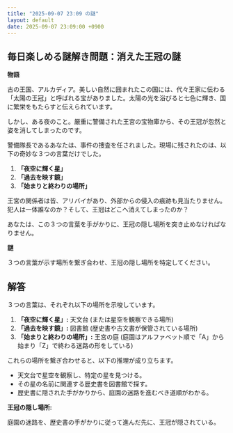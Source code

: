 ```yaml
---
title: "2025-09-07 23:09 の謎"
layout: default
date: 2025-09-07 23:09:00 +0900
---
```

## 毎日楽しめる謎解き問題：消えた王冠の謎

**物語**

古の王国、アルカディア。美しい自然に囲まれたこの国には、代々王家に伝わる「太陽の王冠」と呼ばれる宝がありました。太陽の光を浴びると七色に輝き、国に繁栄をもたらすと伝えられています。

しかし、ある夜のこと。厳重に警備された王宮の宝物庫から、その王冠が忽然と姿を消してしまったのです。

警備隊長であるあなたは、事件の捜査を任されました。現場に残されたのは、以下の奇妙な３つの言葉だけでした。

1.  **「夜空に輝く星」**
2.  **「過去を映す鏡」**
3.  **「始まりと終わりの場所」**

王宮の関係者は皆、アリバイがあり、外部からの侵入の痕跡も見当たりません。犯人は一体誰なのか？そして、王冠はどこへ消えてしまったのか？

あなたは、この３つの言葉を手がかりに、王冠の隠し場所を突き止めなければなりません。

**謎**

３つの言葉が示す場所を繋ぎ合わせ、王冠の隠し場所を特定してください。

## 解答

３つの言葉は、それぞれ以下の場所を示唆しています。

1.  **「夜空に輝く星」:** 天文台 (または星空を観察できる場所)
2.  **「過去を映す鏡」:** 図書館 (歴史書や古文書が保管されている場所)
3.  **「始まりと終わりの場所」:** 王宮の庭 (庭園はアルファベット順で「A」から始まり「Z」で終わる迷路の形をしている)

これらの場所を繋ぎ合わせると、以下の推理が成り立ちます。

*   天文台で星空を観察し、特定の星を見つける。
*   その星の名前に関連する歴史書を図書館で探す。
*   歴史書に隠された手がかりから、庭園の迷路を進むべき道順がわかる。

**王冠の隠し場所:**

庭園の迷路を、歴史書の手がかりに従って進んだ先に、王冠が隠されている。
